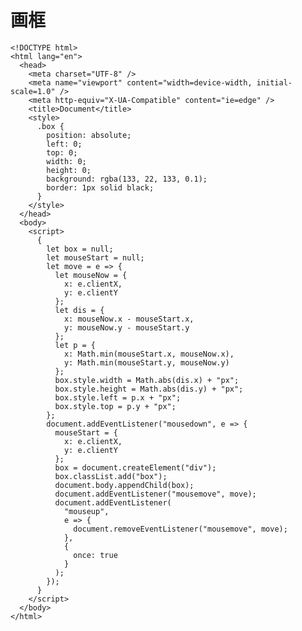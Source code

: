# 画框
	<!DOCTYPE html>
	<html lang="en">
	  <head>
	    <meta charset="UTF-8" />
	    <meta name="viewport" content="width=device-width, initial-scale=1.0" />
	    <meta http-equiv="X-UA-Compatible" content="ie=edge" />
	    <title>Document</title>
	    <style>
	      .box {
	        position: absolute;
	        left: 0;
	        top: 0;
	        width: 0;
	        height: 0;
	        background: rgba(133, 22, 133, 0.1);
	        border: 1px solid black;
	      }
	    </style>
	  </head>
	  <body>
	    <script>
	      {
	        let box = null;
	        let mouseStart = null;
	        let move = e => {
	          let mouseNow = {
	            x: e.clientX,
	            y: e.clientY
	          };
	          let dis = {
	            x: mouseNow.x - mouseStart.x,
	            y: mouseNow.y - mouseStart.y
	          };
	          let p = {
	            x: Math.min(mouseStart.x, mouseNow.x),
	            y: Math.min(mouseStart.y, mouseNow.y)
	          };
	          box.style.width = Math.abs(dis.x) + "px";
	          box.style.height = Math.abs(dis.y) + "px";
	          box.style.left = p.x + "px";
	          box.style.top = p.y + "px";
	        };
	        document.addEventListener("mousedown", e => {
	          mouseStart = {
	            x: e.clientX,
	            y: e.clientY
	          };
	          box = document.createElement("div");
	          box.classList.add("box");
	          document.body.appendChild(box);
	          document.addEventListener("mousemove", move);
	          document.addEventListener(
	            "mouseup",
	            e => {
	              document.removeEventListener("mousemove", move);
	            },
	            {
	              once: true
	            }
	          );
	        });
	      }
	    </script>
	  </body>
	</html>
